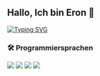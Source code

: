 ## Hallo, Ich bin Eron 👋

[![Typing SVG](https://readme-typing-svg.demolab.com?font=Fira+Code&pause=1000&color=F7F7F7&center=true&vCenter=true&width=435&lines=Eron+S.+%F0%9F%93%9A;Wirtschaftsinformatik+Student+%F0%9F%A7%A0;Full+Stack+Entwickler+%F0%9F%93%A6)](https://git.io/typing-svg)

### 🛠️ Programmiersprachen

<div align="left">
  <img src="https://img.shields.io/badge/JAVASCRIPT-000000?style=for-the-badge&logo=javascript" />
  <img src="https://img.shields.io/badge/TYPESCRIPT-007ACC?style=for-the-badge&logo=typescript" />
  <img src="https://img.shields.io/badge/TAILWINDCSS-38B2AC?style=for-the-badge&logo=tailwind-css" />
  <img src="https://img.shields.io/badge/MARKDOWN-000000?style=for-the-badge&logo=markdown" />
</div>

<!--
**Eronsej/Eronsej** is a ✨ _special_ ✨ repository because its `README.md` (this file) appears on your GitHub profile.

Here are some ideas to get you started:

- 🔭 I’m currently working on ...
- 🌱 I’m currently learning ...
- 👯 I’m looking to collaborate on ...
- 🤔 I’m looking for help with ...
- 💬 Ask me about ...
- 📫 How to reach me: ...
- 😄 Pronouns: ...
- ⚡ Fun fact: ...
-->
